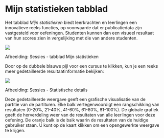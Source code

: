 # Mijn statistieken tabblad

Het tabblad _Mijn statistieken_ biedt leerkrachten en leerlingen een innovatieve reeks functies, op voorwaarde dat er publicatiedata zijn vastgesteld voor oefeningen. Studenten kunnen dan een visueel resultaat van hun scores zien in vergelijking met die van andere studenten.

![](../../.gitbook/assets/images266%20%283%29.png)

Afbeelding: Sessies - tabblad Mijn statistieken

Door op de dubbele blauwe pijl voor een cursus te klikken, kun je een reeks meer gedetailleerde resultaatinformatie bekijken:

![](../../.gitbook/assets/images267%20%283%29.png)

Afbeelding: Sessies - Statistische details

Deze gedetailleerde weergave geeft een grafische visualisatie van de partitie van de partituren. Elke balk vertegenwoordigt een rangschikking van resultaten \(0-20%, 21-40%, 41-60%, 61-80%, 81-100%\). De globale grafiek geeft de herverdeling weer van de resultaten van alle leerlingen voor deze oefening. De oranje balk is de balk waarin de resultaten van de huidige gebruiker staan. U kunt op de kaart klikken om een opengewerkte weergave te krijgen.
